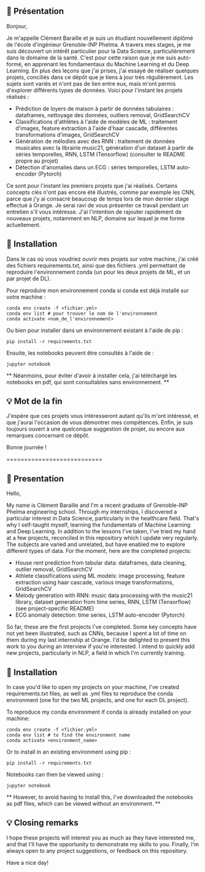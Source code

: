 ## 💭 Présentation
Bonjour,

Je m'appelle Clément Baraille et je suis un étudiant nouvellement diplômé de l'école d'ingénieur Grenoble-INP Phelma. A travers mes stages, je me suis découvert un intérêt particulier pour la Data Science, particulièrement dans le domaine de la santé. 
C'est pour cette raison que je me suis auto-formé, en apprenant les fondamentaux du Machine Learning et du Deep Learning. En plus des leçons que j'ai prises, j'ai essayé de réaliser quelques projets, conciliés dans ce dépôt que je tiens à jour très régulièrement. 
Les sujets sont variés et n'ont pas de lien entre eux, mais m'ont permis d'explorer différents types de données.
Voici pour l'instant les projets réalisés : 
- Prédiction de loyers de maison à partir de données tabulaires : dataframes, nettoyage des données, outliers removal, GridSearchCV
- Classifications d'athlètes à l'aide de modèles de ML : traitement d'images, feature extraction à l'aide d'haar cascade, différentes transformations d'images, GridSearchCV
- Génération de mélodies avec des RNN : traitement de données musicales avec la librairie music21, génération d'un dataset à partir de séries temporelles, RNN, LSTM (Tensorflow) (consulter le README propre au projet)
- Détection d'anomalies dans un ECG : séries temporelles, LSTM auto-encoder (Pytorch)

Ce sont pour l'instant les premiers projets que j'ai réalisés. Certains concepts clés n'ont pas encore été illustrés, comme par exemple les CNN, parce que j'y ai consacré beaucoup de temps lors de mon dernier stage effectué à Orange. Je serai ravi de vous présenter ce travail pendant un entretien s'il vous intéresse.
J'ai l'intention de rajouter rapidement de nouveaux projets, notamment en NLP, domaine sur lequel je me forme actuellement. 

## 📝 Installation 

Dans le cas où vous voudriez ouvrir mes projets sur votre machine, j'ai créé des fichiers requirements.txt, ainsi que des fichiers .yml permettant de reproduire l'environnement conda (un pour les deux projets de ML, et un par projet de DL).

Pour reproduire mon environnement conda si conda est déjà installé sur votre machine :
```
conda env create -f <fichier.yml>
conda env list # pour trouver le nom de l'environnement
conda activate <nom_de_l'environnement>
```
Ou bien pour installer dans un environnement existant à l'aide de pip : 
```
pip install -r requirements.txt
```
Ensuite, les notebooks peuvent être consultés à l'aide de :
```
jupyter notebook
```

** Néanmoins, pour éviter d'avoir à installer cela, j'ai téléchargé les notebooks en pdf, qui sont consultables sans environnement. ** 

## 💡 Mot de la fin

J'espère que ces projets vous intéresseront autant qu'ils m'ont intéressé, et que j'aurai l'occasion de vous démontrer mes compétences.
Enfin, je suis toujours ouvert à une quelconque suggestion de projet, ou encore aux remarques concernant ce dépôt.

Bonne journée !

===========================

## 💭 Presentation
Hello,

My name is Clément Baraille and I'm a recent graduate of Grenoble-INP Phelma engineering school. Through my internships, I discovered a particular interest in Data Science, particularly in the healthcare field. 
That's why I self-taught myself, learning the fundamentals of Machine Learning and Deep Learning. In addition to the lessons I've taken, I've tried my hand at a few projects, reconciled in this repository which I update very regularly. 
The subjects are varied and unrelated, but have enabled me to explore different types of data.
For the moment, here are the completed projects: 
- House rent prediction from tabular data: dataframes, data cleaning, outlier removal, GridSearchCV
- Athlete classifications using ML models: image processing, feature extraction using haar cascade, various image transformations, GridSearchCV
- Melody generation with RNN: music data processing with the music21 library, dataset generation from time series, RNN, LSTM (Tensorflow) (see project-specific README)
- ECG anomaly detection: time series, LSTM auto-encoder (Pytorch)

So far, these are the first projects I've completed. Some key concepts have not yet been illustrated, such as CNNs, because I spent a lot of time on them during my last internship at Orange. I'd be delighted to present this work to you during an interview if you're interested.
I intend to quickly add new projects, particularly in NLP, a field in which I'm currently training. 

## 📝 Installation 

In case you'd like to open my projects on your machine, I've created requirements.txt files, as well as .yml files to reproduce the conda environment (one for the two ML projects, and one for each DL project).

To reproduce my conda environment if conda is already installed on your machine:
```
conda env create -f <fichier.yml>
conda env list # to find the environment name
conda activate <environment_name>
```
Or to install in an existing environment using pip : 
```
pip install -r requirements.txt
```
Notebooks can then be viewed using :
```
jupyter notebook
```

** However, to avoid having to install this, I've downloaded the notebooks as pdf files, which can be viewed without an environment. ** 

## 💡 Closing remarks

I hope these projects will interest you as much as they have interested me, and that I'll have the opportunity to demonstrate my skills to you.
Finally, I'm always open to any project suggestions, or feedback on this repository.

Have a nice day!
